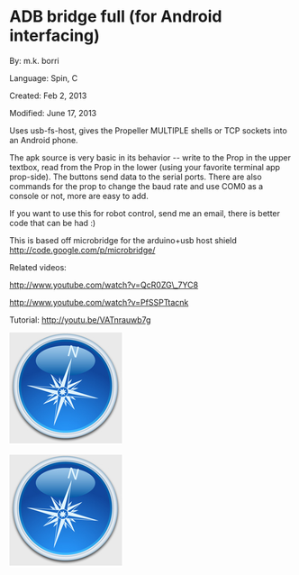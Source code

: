 # ADB bridge full (for Android interfacing)

By: m.k. borri

Language: Spin, C

Created: Feb 2, 2013

Modified: June 17, 2013

Uses usb-fs-host, gives the Propeller MULTIPLE shells or TCP sockets into an Android phone.

The apk source is very basic in its behavior -- write to the Prop in the upper textbox, read from the Prop in the lower (using your favorite terminal app prop-side). The buttons send data to the serial ports. There are also commands for the prop to change the baud rate and use COM0 as a console or not, more are easy to add.

If you want to use this for robot control, send me an email, there is better code that can be had :)

This is based off microbridge for the arduino+usb host shield http://code.google.com/p/microbridge/

Related videos:

http://www.youtube.com/watch?v=QcR0ZG\_7YC8

http://www.youtube.com/watch?v=PfSSPTtacnk

Tutorial: http://youtu.be/VATnrauwb7g 

![bin/res/drawable/icon.png](bin/res/drawable/icon.png)

![res/drawable/icon.png](res/drawable/icon.png)
